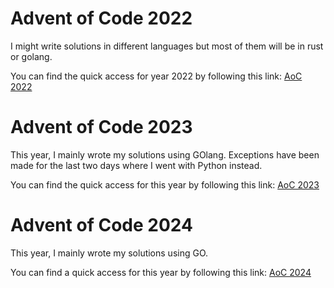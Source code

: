 # Advent of Code 2022

I might write solutions in different languages but most of them will be in rust or golang.

You can find the quick access for year 2022 by following this link: [AoC 2022](./AoC_2022/README.md)

# Advent of Code 2023

This year, I mainly wrote my solutions using GOlang. Exceptions have been made for the last two days where I went with Python instead.

You can find the quick access for this year by following this link: [AoC 2023](./AoC_2023/README.md)

# Advent of Code 2024

This year, I mainly wrote my solutions using GO.

You can find a quick access for this year by following this link: [AoC 2024](./AoC_2024/README.md)
